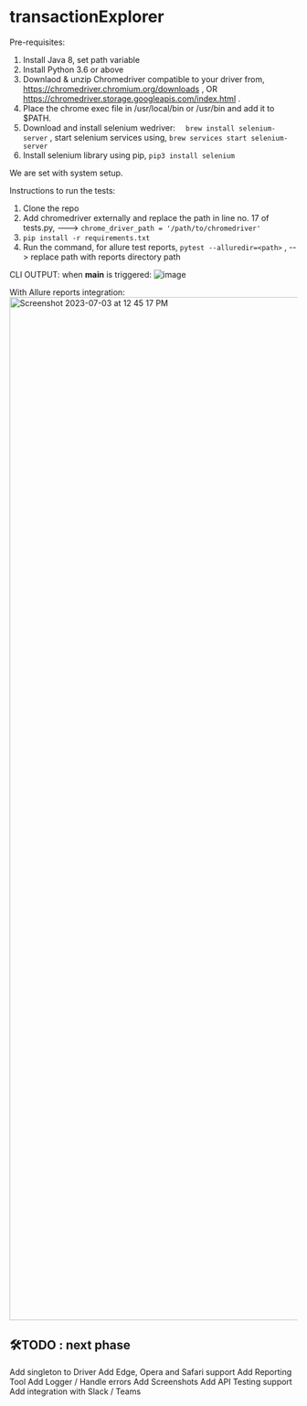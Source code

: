 # transactionExplorer

Pre-requisites:
1) Install Java 8, set path variable
2) Install Python 3.6 or above
3) Downlaod & unzip Chromedriver compatible to your driver from, 
https://chromedriver.chromium.org/downloads , OR
https://chromedriver.storage.googleapis.com/index.html .
4) Place the chrome exec file in /usr/local/bin or /usr/bin and add it to $PATH.
6) Download and install selenium wedriver:   `  brew install selenium-server` , start selenium services using, `brew services start selenium-server`
7) Install selenium library using pip, `pip3 install selenium`

We are set with system setup.

Instructions to run the tests:
1) Clone the repo
2) Add chromedriver externally and replace the path in line no. 17 of tests.py,   --->      `chrome_driver_path = '/path/to/chromedriver'`
3) ```pip install -r requirements.txt```
4) Run the command, for allure test reports, `pytest --alluredir=<path>` , --> replace path with reports directory path

CLI OUTPUT: when __main__ is triggered:
![image](https://github.com/BhattcharyaCodes/transactionExplorer/assets/26433219/150f443d-822e-43bb-8c55-1e167f29fd7b)

With Allure reports integration:
<img width="1792" alt="Screenshot 2023-07-03 at 12 45 17 PM" src="https://github.com/BhattcharyaCodes/transactionExplorer/assets/26433219/3601c0ab-0b90-4e9d-a45a-6894161dc428">

## 🛠️TODO : next phase
Add singleton to Driver
Add Edge, Opera and Safari support
Add Reporting Tool
Add Logger / Handle errors
Add Screenshots
Add API Testing support
Add integration with Slack / Teams
